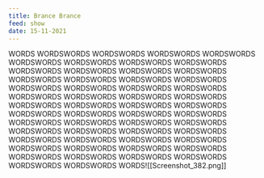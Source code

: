```yaml
---
title: Brance Brance
feed: show
date: 15-11-2021
---
```

WORDS WORDSWORDS WORDSWORDS WORDSWORDS WORDSWORDS WORDSWORDS WORDSWORDS WORDSWORDS WORDSWORDS WORDSWORDS WORDSWORDS WORDSWORDS WORDSWORDS WORDSWORDS WORDSWORDS WORDSWORDS WORDSWORDS WORDSWORDS WORDSWORDS WORDSWORDS WORDSWORDS WORDSWORDS WORDSWORDS WORDSWORDS WORDSWORDS WORDSWORDS WORDSWORDS WORDSWORDS WORDSWORDS WORDSWORDS WORDSWORDS WORDSWORDS WORDSWORDS WORDSWORDS WORDSWORDS WORDSWORDS WORDSWORDS WORDSWORDS WORDSWORDS WORDSWORDS WORDSWORDS WORDSWORDS WORDSWORDS WORDSWORDS WORDSWORDS WORDSWORDS WORDSWORDS WORDSWORDS WORDSWORDS WORDSWORDS WORDSWORDS WORDSWORDS WORDSWORDS WORDSWORDS WORDSWORDS WORDS![[Screenshot_382.png]]